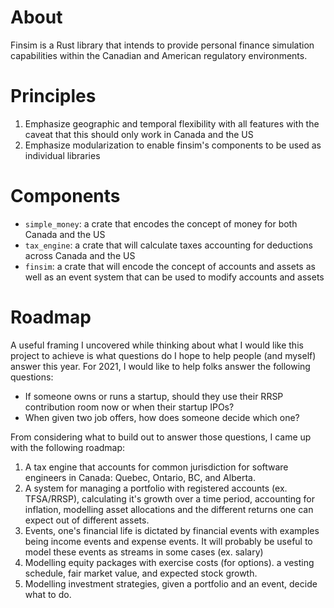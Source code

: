 # About

Finsim is a Rust library that intends to provide personal finance simulation capabilities within the Canadian and American regulatory environments.

# Principles

1. Emphasize geographic and temporal flexibility with all features with the caveat that this should only work in Canada and the US
2. Emphasize modularization to enable finsim's components to be used as individual libraries

# Components

- `simple_money`: a crate that encodes the concept of money for both Canada and the US
- `tax_engine`: a crate that will calculate taxes accounting for deductions across Canada and the US
- `finsim`: a crate that will encode the concept of accounts and assets as well as an event system that can be used to modify accounts and assets 

# Roadmap

A useful framing I uncovered while thinking about what I would like this project to achieve is what questions do I hope to help people (and myself) answer 
this year. For 2021, I would like to help folks answer the following questions:

* If someone owns or runs a startup, should they use their RRSP contribution room now or when their startup IPOs?
* When given two job offers, how does someone  decide which one?

From considering what to build out to answer those questions, I came up with the following roadmap:

1. A tax engine that accounts for common jurisdiction for software engineers in Canada: Quebec, Ontario, BC, and Alberta.
2. A system for managing a portfolio with registered accounts (ex. TFSA/RRSP), calculating it's growth over a time period, accounting for inflation, modelling asset allocations and the different returns one can expect out of different assets.
3. Events, one's financial life is dictated by financial events with examples being income events and expense events. It will probably be useful to model these events as streams in some cases (ex. salary)
4. Modelling equity packages with exercise costs (for options). a vesting schedule, fair market value, and expected stock growth.
5. Modelling investment strategies, given a portfolio and an event, decide what to do.
